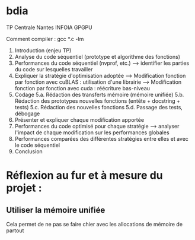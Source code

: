 # bdia
TP Centrale Nantes INFOIA GPGPU

Comment compiler : gcc *.c -lm

1. Introduction (enjeu TP)
2. Analyse du code séquentiel (prototype et algorithme des fonctions)
3. Performances du code séquentiel (nvprof, etc.)
    --> identifier les parties du code sur lesquelles travailler
4. Expliquer la stratégie d'optimisation adoptée
    --> Modification fonction par fonction avec cuBLAS : utilisation d'une librairie
    --> Modification fonction par fonction avec cuda : réécriture bas-niveau
5. Codage
    5.a. Rédaction des transferts mémoire (mémoire unifiée)
    5.b. Rédaction des prototypes nouvelles fonctions (entête + docstring + tests)
    5.c. Rédaction des nouvelles fonctions
    5.d. Passage des tests, débogage
6. Présenter et expliquer chaque modification apportée
7. Performances du code optimisé pour chaque stratégie
    --> analyser l'impact de chaque modification sur les performances globales
8. Performances comparées des différentes stratégies entre elles et avec le code séquentiel
9. Conclusion

# Réflexion au fur et à mesure du projet :

## Utiliser la mémoire unifiée
Cela permet de ne pas se faire chier avec les allocations de mémoire de partout